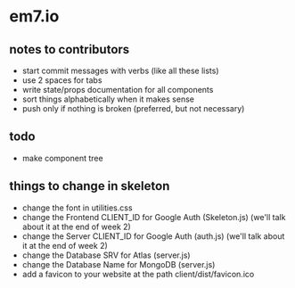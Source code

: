 # em7.io

## notes to contributors

- start commit messages with verbs (like all these lists)
- use 2 spaces for tabs
- write state/props documentation for all components
- sort things alphabetically when it makes sense
- push only if nothing is broken (preferred, but not necessary)

## todo

- make component tree

## things to change in skeleton

- change the font in utilities.css
- change the Frontend CLIENT_ID for Google Auth (Skeleton.js) (we'll talk about it at the end of week 2)
- change the Server CLIENT_ID for Google Auth (auth.js) (we'll talk about it at the end of week 2)
- change the Database SRV for Atlas (server.js)
- change the Database Name for MongoDB (server.js)
- add a favicon to your website at the path client/dist/favicon.ico
